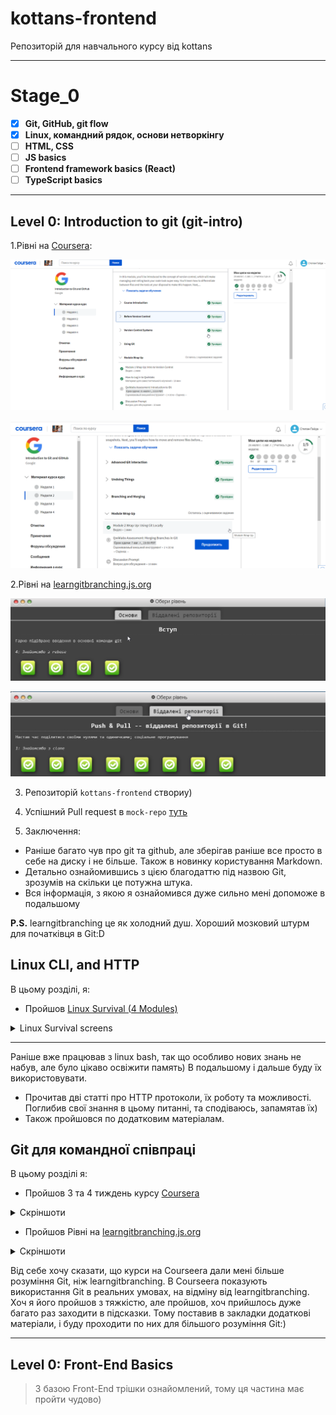 # kottans-frontend
Репозиторій для навчального курсу від kottans

___
# Stage_0

 - [x] **Git, GitHub, git flow**
 - [x] **Linux, командний рядок, основи нетворкінгу**
 - [ ] **HTML, CSS**
 - [ ] **JS basics**
 - [ ] **Frontend framework basics (React)**
 - [ ] **TypeScript basics**

___


## **Level 0:** Introduction to git (git-intro)


1.Рівні на [Coursera](https://www.coursera.org/learn/introduction-git-github): 

![Week 1](./img/git_w1.png)

![Week 2](./img/git_w2.png)



2.Рівні на [learngitbranching.js.org](http://learngitbranching.js.org)

![Основи: Introduction Sequence](./img/learn_git_branch_1.png)

![Віддалені репозиторії: Push & Pull -- віддалені репозиторії в Git!](./img/learn_git_branch_2.png)

3. Репозиторій `kottans-frontend` створиу)

4. Успішний Pull request в `mock-repo` [туть](https://github.com/kottans/mock-repo/pull/761)

5. Заключення:
- Раніше багато чув про git та github, але зберігав раніше все просто в себе на диску і не більше. Також в новинку користування Markdown.
- Детально ознайомившись з цією благодаттю під назвою Git, зрозумів на скільки це потужна штука.
- Вся інформація, з якою я ознайомився дуже сильно мені допоможе в подальшому

**P.S.** learngitbranching це як холодний душ. Хороший мозковий штурм для початківця в Git:D

## Linux CLI, and HTTP

 В цьому розділі, я: 
 - Пройшов [Linux Survival (4 Modules)](https://linuxsurvival.com/linux-tutorial-introduction/)


<details>
<summary>Linux Survival screens</summary>
<img src=".\task_linux_cli\cli_1.png">
<img src=".\task_linux_cli\cli_2.png">
<img src=".\task_linux_cli\cli_3.png">
<img src=".\task_linux_cli\cli_4.png">
</details>

---

Раніше вже працював з linux bash, так що особливо нових знань не набув, але було цікаво освіжити память) В подальшому і дальше буду їх використовувати.

- Прочитав дві статті про HTTP протоколи, їх роботу та можливості. Поглибив свої знання в цьому питанні, та сподіваюсь, запамятав їх)
- Також пройшовся по додатковим матеріалам.

## Git для командної співпраці

В цьому розділі я:

 - Пройшов 3 та 4 тиждень курсу [Coursera](https://www.coursera.org/learn/introduction-git-github)
 
<details>
<summary>Скріншоти</summary>
<img src=".\task_git_collaboration\courseera_w3.png">
<img src=".\task_git_collaboration\courseera_w4.png">
</details>

- Пройшов Рівні на [learngitbranching.js.org](http://learngitbranching.js.org)

<details>
<summary>Скріншоти</summary>
<img src=".\task_git_collaboration\learngit_1.png">
<img src=".\task_git_collaboration\learngit_2.png">
</details>

Від себе хочу сказати, що курси на Courseera дали мені більше розуміння Git, ніж learngitbranching. В Courseera показують використання Git в реальних умовах, на відміну від learngitbranching. Хоч я його пройшов з тяжкістю, але пройшов, хоч прийшлось дуже багато раз заходити в підсказки. Тому поставив в закладки додаткові матеріали, і буду проходити по них для більшого розуміння Git:)

___


## **Level 0:** Front-End Basics

> З базою Front-End трішки ознайомлений, тому ця частина має пройти чудово)
